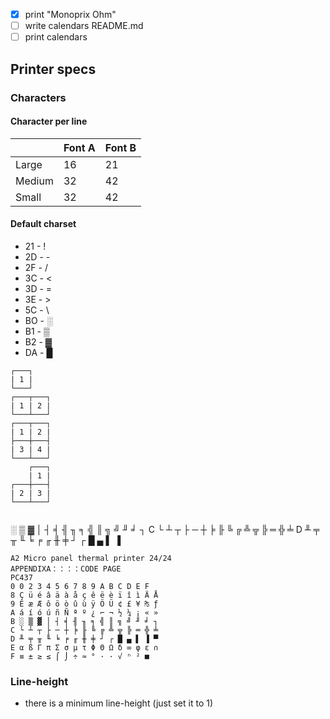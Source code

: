 * [x] print "Monoprix Ohm"
* [ ] write calendars README.md
* [ ] print calendars

## Printer specs
### Characters
#### Character per line

|        | Font A | Font B |
| -------|--------|--------|
| Large  | 16     | 21     |
| Medium | 32     | 42     | 
| Small  | 32     | 42     |

#### Default charset
* 21 - !
* 2D - - 
* 2F - /
* 3C - <
* 3D - =
* 3E - >
* 5C - \
* BO - ░
* B1 - ▒
* B2 - ▓
* DA - █

```
┌───┐
| 1 |
└───┘
┌───┬───┐
| 1 | 2 |
└───┴───┘
┌───┬───┐
| 1 | 2 |
├───┼───┤
| 3 | 4 |
└───┴───┘
	┌───┐
	| 1 |
┌───┼───┤
| 2 | 3 |
└───┴───┘


```
░ ▒ ▓ │ ┤ ╡ ╢ ╖ ╕ ╣ ║ ╗ ╝ ╜ ╛ ┐
C └ ┴ ┬ ├ ─ ┼ ╞ ╟ ╚ ╔ ╩ ╦ ╠ ═ ╬ ╧
D ╨ ╤ ╥ ╙ ╘ ╒ ╓ ╫ ╪ ┘ ┌ █ ▄ ▌ ▐


```
A2 Micro panel thermal printer 24/24
APPENDIXA：：：：CODE PAGE
PC437
0 0 2 3 4 5 6 7 8 9 A B C D E F
8 Ç ü é â ä à å ç ê ë è ï î ì Ä Å
9 É æ Æ ô ö ò û ù ÿ Ö Ü ¢ £ ¥ ₧ ƒ
A á í ó ú ñ Ñ ª º ¿ ⌐ ¬ ½ ¼ ¡ « »
B ░ ▒ ▓ │ ┤ ╡ ╢ ╖ ╕ ╣ ║ ╗ ╝ ╜ ╛ ┐
C └ ┴ ┬ ├ ─ ┼ ╞ ╟ ╚ ╔ ╩ ╦ ╠ ═ ╬ ╧
D ╨ ╤ ╥ ╙ ╘ ╒ ╓ ╫ ╪ ┘ ┌ █ ▄ ▌ ▐ ▀
E α ß Γ π Σ σ μ τ Φ Θ Ω δ ∞ φ ε ∩
F ≡ ± ≥ ≤ ⌠ ⌡ ÷ ≈ ° · · √ ⁿ ² ■
```

### Line-height
* there is a minimum line-height (just set it to 1)

